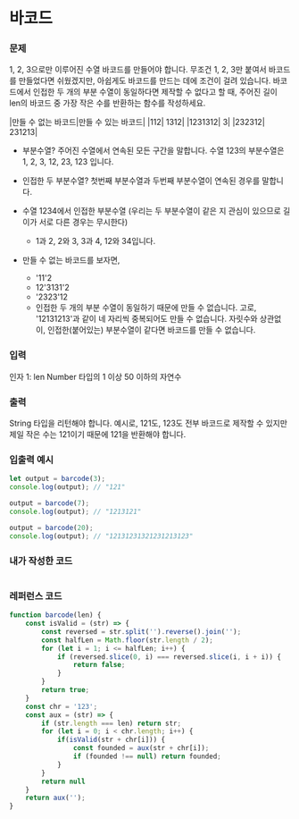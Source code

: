 # 바코드
### 문제
1, 2, 3으로만 이루어진 수열 바코드를 만들어야 합니다. 무조건 1, 2, 3만 붙여서 바코드를 만들었다면 쉬웠겠지만, 아쉽게도 바코드를 만드는 데에 조건이 걸려 있습니다. 바코드에서 인접한 두 개의 부분 수열이 동일하다면 제작할 수 없다고 할 때, 주어진 길이 len의 바코드 중 가장 작은 수를 반환하는 함수를 작성하세요.

|만들 수 없는 바코드|만들 수 있는 바코드|
|112|	1312|
|1231312|	3|
|232312|	231213|
- 부분수열? 주어진 수열에서 연속된 모든 구간을 말합니다. 수열 123의 부분수열은 1, 2, 3, 12, 23, 123 입니다.
- 인접한 두 부분수열? 첫번째 부분수열과 두번째 부분수열이 연속된 경우를 말합니다.
- 수열 1234에서 인접한 부분수열 (우리는 두 부분수열이 같은 지 관심이 있으므로 길이가 서로 다른 경우는 무시한다)

    - 1과 2, 2와 3, 3과 4, 12와 34입니다.
- 만들 수 없는 바코드를 보자면,

    - '11'2
    - 12'3131'2
    - '2323'12
    - 인접한 두 개의 부분 수열이 동일하기 때문에 만들 수 없습니다. 고로, '12131213'과 같이 네 자리씩 중복되어도 만들 수 없습니다. 자릿수와 상관없이, 인접한(붙어있는) 부분수열이 같다면 바코드를 만들 수 없습니다.

### 입력
인자 1: len
Number 타입의 1 이상 50 이하의 자연수

### 출력
String 타입을 리턴해야 합니다.
예시로, 121도, 123도 전부 바코드로 제작할 수 있지만 제일 작은 수는 121이기 때문에 121을 반환해야 합니다.

### 입출력 예시
```js
let output = barcode(3);
console.log(output); // "121"

output = barcode(7);
console.log(output); // "1213121"

output = barcode(20);
console.log(output); // "12131231321231213123"
```

### 내가 작성한 코드
```js

```
### 레퍼런스 코드
```js
function barcode(len) {
    const isValid = (str) => {
        const reversed = str.split('').reverse().join('');
        const halfLen = Math.floor(str.length / 2);
        for (let i = 1; i <= halfLen; i++) {
            if (reversed.slice(0, i) === reversed.slice(i, i + i)) {
                return false;
            }
        }
        return true;
    }
    const chr = '123';
    const aux = (str) => {
        if (str.length === len) return str;
        for (let i = 0; i < chr.length; i++) {
            if(isValid(str + chr[i])) {
                const founded = aux(str + chr[i]);
                if (founded !== null) return founded;
            }  
        }
        return null
    }
    return aux('');
}

```